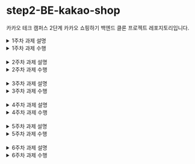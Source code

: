 # step2-BE-kakao-shop
카카오 테크 캠퍼스 2단계 카카오 쇼핑하기 백엔드 클론 프로젝트 레포지토리입니다.

<details>
<summary>1주차 과제 설명</summary>

# 1주차

카카오 테크 캠퍼스 2단계 - BE - 1주차 클론 과제
</br>
</br>

## **과제명**
```
1. 요구사항분석/API요청 및 응답 시나리오 분석
2. 요구사항 추가 반영 및 테이블 설계도
```

## **과제 설명**
```
1. 요구사항 시나리오를 보고 부족해 보이는 기능을 하나 이상 체크하여 README에 내용을 작성하시오.
2. 제시된 화면설계를 보고 해당 화면설계와 배포된 기존 서버의 API주소를 매칭하여 README에 내용을 작성하시오. (카카오 화면설계 시나리오가 있음)
3. 배포된 서버에 모든 API를 POSTMAN으로 요청해본 뒤 응답되는 데이터를 확인하고 부족한 데이터가 무엇인지 체크하여 README에 내용을 작성하시오.
4. 테이블 설계를 하여 README에 ER-Diagram을 추가하여 제출하시오.
```

</br>

## **과제 상세 : 수강생들이 과제를 진행할 때, 유념해야할 것**
아래 항목은 반드시 포함하여 과제 수행해주세요!
>- 부족한 기능에 대한 요구사항을 미리 예상할 수 있는가? (예를 들면 상품등록 api가 기존 요구사항에는 없는데 추후 필요하지는 않을지, 이런 부분들을 생각하였는지) 
>- 요구사항에 맞는 API를 분석하고 사용자 시나리오를 설계하였는가? (예를 들어 배포된 서버와 화면 설계를 제시해줄 예정인데, 특정 버튼을 클릭했을 때 어떤 API가 호출되어야 할지를 아는지)
>- 응답되는 데이터가 프론트앤드 화면에 모두 반영될 수 있는지를 체크하였는가?(예를 들어 배송관련 비용이 있는데, 이런것들이 API에는 없는데 이런 부분을 캐치할 수 있는지)
>- 테이블 설계가 모든 API를 만족할 수 있게 나왔는가? (테이블이 효율적으로 나왔는가 보다는 해당 테이블로 요구사항을 만족할 수 있는지에 대한 여부만)
>- 테이블명이 이해하기 쉽게 만들어졌는가? (상품테이블이 product이면 이해하기 쉽지만, material이라고 하면 이해하기 어렵기 때문)

</br>

## **코드리뷰 관련: PR시, 아래 내용을 포함하여 코멘트 남겨주세요.**
**1. PR 제목과 내용을 아래와 같이 작성 해주세요.**

>- PR 제목 : 부산대BE_라이언_1주차 과제

</br>

**2. PR 내용 :**

>- 코드 작성하면서 어려웠던 점
>- 코드 리뷰 시, 멘토님이 중점적으로 리뷰해줬으면 하는 부분

</details>

<details>
<summary>1주차 과제 수행</summary>

## 1. 부족해 보이는 기능 체크

### 부족해보이는 기능
1. 회원가입 시 이메일 인증 기능
2. 로그인 시 비밀번호 찾기 기능
3. 상품 판매자 기능
   - 상품 등록
   - 상품 수정
   - 상품 삭제
4. 구매자가 상품을 장바구니에 담지 않고, 바로 구매하기 기능
   - 현재는 장바구니에 담아야만 물품 구매가 가능하다
5. 장바구니 아이템 삭제 기능
6. 장바구니의 특정 아이템만 구매 기능
7. 이벤트 진행으로 인한 가격 세일 (원가, 세일가에 대한 표시)

## 2. 화면설계와 API주소 매칭

![](img/week1/1-signup.png)  
- 회원가입 버튼: `POST /signup`
- 이메일 중복 확인 버튼: `POST /check`
<br>
<br>

![](img/week1/1-login.png)  
- 로그인 버튼: `POST /login`
- 회원가입 버튼: `GET /signup`
<br>
<br>

![](img/week1/1-nav.png)
- 쇼핑하기 버튼: `GET /products`
- 장바구니 버튼: `GET /carts`
- 로그아웃 버튼: `POST /logout`
<br>
<br>

![](img/week1/1-main.png)  
- 메인 페이지: `GET /products`
- 상품의 이미지나 설명 클릭: `GET /products/{productId}`
<br>
<br>

![](img/week1/1-detail.png)  
- 상세 페이지 표시: `GET /products/{productId}`
- 장바구니 담기: `POST /carts/add`
<br>
<br>

![](img/week1/1-cart.png)  
- 장바구니 보기: `GET /carts`
- 주문하기 버튼: `POST /carts/update`
<br>
<br>

![](img/week1/1-order.png)  
- 주문상품 정보 보기: `GET /items`
- 결제하기 버튼 클릭: `POST /orders/save`
<br>
<br>

![](img/week1/1-order-complete.png)  
- 주문 결과 확인: `GET /orders/{orderId}`
- 쇼핑 계속하기: `GET /products`
<br>
<br>


## 3. API를 POSTMAN으로 요청해본 뒤 부족한 데이터가 무엇인지 체크

- 이미 장바구니에 존재하는 물품을 또 다시 한번 장바구니에 담으려고 하면, 오류 발생

```json
{
    "success": false,
    "response": null,
    "error": {
        "message": "장바구니 담기 중에 오류가 발생했습니다 : could not execute statement; SQL [n/a]; constraint [\"PUBLIC.UK_CART_OPTION_USER_INDEX_4 ON PUBLIC.CART_TB(USER_ID NULLS FIRST, OPTION_ID NULLS FIRST) VALUES ( /* key:1 */ 1, 1)\"; SQL statement:\ninsert into cart_tb (id, option_id, price, quantity, user_id) values (default, ?, ?, ?, ?) [23505-214]]; nested exception is org.hibernate.exception.ConstraintViolationException: could not execute statement",
        "status": 500
    }
}
```

## 4. 테이블 설계를 하여 README에 ER-Diagram을 추가하여 제출하시오.

![](img/week1/1-ERD.png)


## 5. PDF 과제 (테이블 설계)

### User Table

| Column Name | Data Type    | Nullable | Key | Comment     |
|-------------|--------------|----------|-----|-------------|
| id          | bigint       | NOT NULL | PK  | 고유 ID     |
| username    | varchar(20)  | NOT NULL |     | 사용자 이름 |
| email       | varchar(100) | NOT NULL |     | 이메일      |
| password    | varchar(256) | NOT NULL |     | 패스워드    |
| join_date   | datetime     | NOT NULL |     | 가입일      |
| role        | varchar(20)  | NOT NULL |     | 권한        |

### Product Table

| Column Name | Data Type    | Nullable | Key | Comment       |
|------------|--------------|----------|-----|---------------|
| id         | bigint       | NOT NULL | PK  | 고유 ID       |
| name       | varchar(100) | NOT NULL |     | 제품명        |
| description| varchar(1000) | NOT NULL |    | 제품 설명     | 
| image      | varchar(200) | NOT NULL |     | 제품 사진     |
| price      | int          | NOT NULL |     | 제품 가격     |
| create_date | datetime     | NOT NULL |     | 제품 생성날짜 |
| update_date | datetime     | NOT NULL |     | 제품 수정날짜 |

### Option Table

| Column Name | Data Type    | Nullable | Key | Comment       |
|-------------|--------------|----------|-----|---------------|
| id          | bigint       | NOT NULL | PK  | 고유 ID       |
| product_id  | bigint       | NOT NULL | FK  | 제품 ID       |
| name        | varchar(100) | NOT NULL |     | 옵션명        |
| price       | int          | NOT NULL |     | 옵션 가격     |
| create_date | datetime     | NOT NULL |     | 옵션 생성날짜 |
| update_date | datetime     | NOT NULL |     | 옵션 수정날짜 |

### Cart Table

| Column Name | Data Type | Nullable | Key | Comment   |
|-------------|-----------|----------|-----|-----------|
| id          | bigint    | NOT NULL | PK  | 고유 ID   |
| user_id     | bigint    | NOT NULL | FK  | 유저 ID   |
| option_id   | bigint    | NOT NULL | FK  | 옵션 ID   |
| quantity    | int       | NOT NULL |     | 옵션 수량 |

### Order Table

| Column Name | Data Type | Nullable | Key | Comment    |
|-------------|-----------|----------|-----|------------|
| id          | bigint    | NOT NULL | PK  | 고유 ID    |
| user_id     | bigint    | NOT NULL | FK  | 유저 ID    |
| order_date  | datetime  | NOT NULL |     | 주문 날짜  |

### Item Table (order_item)

| Column Name | Data Type | Nullable | Key | Comment  |
|-------------|-----------|----------|-----|----------|
| id          | bigint    | NOT NULL | PK  | 고유 ID    |
| order_id    | bigint    | NOT NULL | FK  | 주문 ID    |
| option_id   | bigint    | NOT NULL | FK  | 옵션 ID    |
 | price      | int       | NOT NULL |      | 주문 옵션 가격 |
| quantity    | int       | NOT NULL |     | 주문 옵션 수량 |


</details>

<br>

<details>
<summary>2주차 과제 설명</summary>

# 2주차

카카오 테크 캠퍼스 2단계 - BE - 2주차 클론 과제
</br>
</br>

## **과제명**
```
1. 전체 API 주소 설계
2. Mock API Controller 구현
```

## **과제 설명**
```
1. API주소를 설계하여 README에 내용을 작성하시오.
2. 가짜 데이터를 설계하여 응답하는 스프링부트 컨트롤러를 작성하고 소스코드를 업로드하시오.
```

</br>

## **과제 상세 : 수강생들이 과제를 진행할 때, 유념해야할 것**
아래 항목은 반드시 포함하여 과제 수행해주세요!
>- 전체 API 주소 설계가 RestAPI 맞게 설계되었는가? (예를 들어 배포된 서버는 POST와 GET으로만 구현되었는데, 학생들은 PUT과 DELETE도 배울 예정이라 이부분이 반영되었고, 주소가 RestAPI에 맞게 설계되었는지)
>- 가짜 데이터를 설계하여 Mock API를 잘 구현하였는가? (예를 들어 DB연결없이 컨트롤러만 만들어서 배포된 서버의 응답과 동일한 형태로 데이터가 응답되는지 여부)
</br>

## **코드리뷰 관련: PR시, 아래 내용을 포함하여 코멘트 남겨주세요.**
**1. PR 제목과 내용을 아래와 같이 작성 해주세요.**

>- PR 제목 : 부산대BE_라이언_2주차 과제

</br>

**2. PR 내용 :**

>- 코드 작성하면서 어려웠던 점
>- 코드 리뷰 시, 멘토님이 중점적으로 리뷰해줬으면 하는 부분

</details>

<details>
<summary>2주차 과제 수행</summary>

## 1. API 설계

![img.png](week2/img/img.png)
- 만약 `PATCH` 요청을 사용 가능하다면, `POST /carts/update` 대신,  `PATCH /carts` 를 사용했을 것입니다.
  - 왜냐하면, 장바구니를 수정하는 경우는, 보통 장바구니의 수량을 변경하는 작업이기 때문입니다.
  - 장바구니 아이템의 삭제에 관한 API가 존재한다면, `DELETE /carts/{optionId}` 로 수행했을 것입니다.
- 기존의 주어진 API 설계에서, POST, GET으로만의 구현으로 최대한 동사의 사용을 제외하기를 원해서 API를 조금씩 수정하였습니다.

## 2. 가짜 데이터를 설계하여 MOCK API 구현
- 강사님께서 주신 예제 소스코드를 제외하고, 제가 직접 작성한 코드는 다음과 같습니다.
  - week2/Kakao-Backend-Second-DTO/src/main/java/com/example/kakaoshop/cart/
  - week2/Kakao-Backend-Second-DTO/src/main/java/com/example/kakaoshop/order/
  - week2/Kakao-Backend-Second-DTO/src/test/java/com/example/kakaoshop/cart/CartControllerTest.java
- 최대한 강사님께서 주신 예제 소스코드(구조)를 참고하여 작성하였습니다.

</details>

</br>

<details>
<summary>3주차 과제 설명</summary>

# 3주차

카카오 테크 캠퍼스 2단계 - BE - 3주차 클론 과제
</br>
</br>

## **과제명**
```
1. 레포지토리 단위테스트
```

## **과제 설명**
```
1. 레포지토리 단위테스트를 구현하여 소스코드를 제출하시오.
2. 쿼리를 테스트하면서 가장 좋은 쿼리를 작성해보시오.
```

</br>

## **과제 상세 : 수강생들이 과제를 진행할 때, 유념해야할 것**
아래 항목은 반드시 포함하여 과제 수행해주세요!
>- 레포지토리 단위테스트가 구현되었는가?
>- 테스트 메서드끼리 유기적으로 연결되지 않았는가? (테스트는 격리성이 필요하다)
>- Persistene Context를 clear하여서 테스트가 구현되었는가? (더미데이터를 JPA를 이용해서 insert 할 예정인데, 레포지토리 테스트시에 영속화된 데이터 때문에 쿼리를 제대로 보지 못할 수 있기 때문에)
>- 테스트 코드의 쿼리 관련된 메서드가 너무 많은 select를 유발하지 않는지? (적절한 한방쿼리, 효율적인 in query, N+1 문제 등이 해결된 쿼리)
</br>

## **코드리뷰 관련: PR시, 아래 내용을 포함하여 코멘트 남겨주세요.**
**1. PR 제목과 내용을 아래와 같이 작성 해주세요.**

>- PR 제목 : 부산대BE_라이언_3주차 과제

</br>

**2. PR 내용 :**

>- 코드 작성하면서 어려웠던 점
>- 코드 리뷰 시, 멘토님이 중점적으로 리뷰해줬으면 하는 부분

</details>

<details>
<summary>3주차 과제 수행</summary>

## 테스트 목록

### CartJPARepository
- cart_insert_test (장바구니에 없던 옵션 담기)
- cart_update_test (장바구니 수정)
- cart_findByUserId_test (사용자 id로 장바구니 조회)
  - 장바구니 조회 테스트 실행 시, 장바구니를 가진 유저 + 장바구니에 들어있는 옵션 + 장바구니의 옵션의 상품을 모두 한번에 가져오기 위하여, fetch join을 사용하였습니다. 
  - fetch join을 사용하지 않았을 때, 의도치 않은 조회 쿼리가 추가로 나가는 것 같아, fetch join을 사용한 쿼리를 작성하였습니다.
  - (fetch join과, entitygraph를 이용한 쿼리 2가지를 작성하였습니다)
    - 작성할 때, fetch join을 사용하는 방법을 잘 몰라, h2 환경에서 일단 모든 item을 가져오는 SQL을 작성하여 테스트 한 후, 
        chatGPT에게 SQL -> fetch join을 이용한 JPQL로 바꾸어 달라고 요청하였고, 조금 다듬어 실제로 조회쿼리가 덜 나가는 것을 확인했습니다..
- cart_deleteById_success_test (장바구니 삭제 성공)
- cart_deleteById_failed_test (장바구니 삭제 실패: 존재하지 않는 장바구니)


### ItemJPARepository
- orderItem_insert_test (주문 아이템 생성)
- orderItem_selectById_test (pk로 주문 아이템 조회)
- orderItem_selectByOrderId_test (주문번호로 주문 아이템 조회)
- orderItem_selectByOrderId_failed_test (주문번호로 주문 아이템 조회 실패: 존재하지 않는 주문번호)


### OrderJPARepository
- order_selectById_test (주문한 유저 조회)
- order_selectByUserId_test (유저가 주문한 내역 조회)
- order_insert_test (주문 생성)

> 제출 직전, 모든 테스트케이스를 통과한 것을 확인했습니다.

</details>

</br>

<details>
<summary>4주차 과제 설명</summary>

# 4주차

카카오 테크 캠퍼스 2단계 - BE - 4주차 클론 과제
</br>
</br>

## **과제명**
```
1. 컨트롤러 단위 테스트
```

## **과제 설명**
```
1. 컨트롤러 단위테스트를 작성한뒤 소스코드를 업로드하시오.
2. stub을 구현하시오.
```

</br>

## **과제 상세 : 수강생들이 과제를 진행할 때, 유념해야할 것**
아래 항목은 반드시 포함하여 과제 수행해주세요!
>- 컨트롤러 단위테스트가 구현되었는가?
>- Mockito를 이용하여 stub을 구현하였는가?
>- 인증이 필요한 컨트롤러를 테스트할 수 있는가?
>- 200 ok만 체크한 것은 아닌가? (해당 컨트롤러에서 제일 필요한 데이터에 대한 테스트가 구현되었는가?)
</br>

## **코드리뷰 관련: PR시, 아래 내용을 포함하여 코멘트 남겨주세요.**
**1. PR 제목과 내용을 아래와 같이 작성 해주세요.**

>- PR 제목 : 부산대BE_라이언_4주차 과제 

</br>

**2. PR 내용 :**

>- 코드 작성하면서 어려웠던 점
>- 코드 리뷰 시, 멘토님이 중점적으로 리뷰해줬으면 하는 부분

</details>

<details>
<summary>4주차 과제 수행</summary>

> 최대한 주어진 Controller 코드를 활용하여 테스트 코드를 작성하였습니다.

## 테스트 내용

![Alt text](week4/img/testcodes.png)

> JPARepositoryTest, RegexTest를 제외하고 구현하였습니다.

> 특이사항으로는, test/java/com/example/kakao/_core/util/DummyEntity.java 에 FakeStore의 내용을 집어넣었습니다. 이렇게 함으로써, main의 FakeStore에 대한 의존성을 사라지게 만들었고, 테스트끼리의 의존성도 사라지게 만들었습니다.


</details>

</br>

<details>
<summary>5주차 과제 설명</summary>

# 5주차

카카오 테크 캠퍼스 2단계 - BE - 5주차 클론 과제
</br>
</br>

## **과제명**
```
코드 리팩토링
```

## **과제 설명**
```
카카오 쇼핑 프로젝트 전체 코드를 리팩토링한다
 - AOP로 유효성검사 적용하기
 - 구현하기
 - 장바구니 담기 -> 예외 처리하기
 - 장바구니 수정(주문하기) -> 예외처리하기
 - 결재하기 기능 구현 (장바구니가 꼭 초기화 되어야함)
 - 주문결과 확인 기능 구현
```

</br>

## **과제 상세 : 수강생들이 과제를 진행할 때, 유념해야할 것**
아래 항목은 반드시 포함하여 과제 수행해주세요!
>- AOP가 적용되었는가?
>- GlobalExceptionHandler가 적용되었는가?
>- 장바구니 담기시 모든 예외가 처리 완료되었는가?
>- 장바구니 수정시 모든 예외가 처리 완료되었는가?
>- 결재하기와 주문결과 확인 코드가 완료되었는가?
   </br>

## **코드리뷰 관련: PR시, 아래 내용을 포함하여 코멘트 남겨주세요.**
**1. PR 제목과 내용을 아래와 같이 작성 해주세요.**

>- PR 제목 : 부산대BE_라이언_5주차 과제

</br>

**2. PR 내용 :**

>- 코드 작성하면서 어려웠던 점
>- 코드 리뷰 시, 멘토님이 중점적으로 리뷰해줬으면 하는 부분

</details>

<details>
<summary>5주차 과제 수행</summary>

## 예외처리
- 이번 과제를 수행하며 구현(실험)했던 예외 처리는 다음과 같습니다.
1. `new Exception400("~~")`
2. `new CartException.CartNotFoundException("~~")`
3. `new CustomException(ErrorCode.CART_ITEM_NOT_FOUND)`

- 1번째 방법은 기존에 주어진 코드를 활용한 방법이고,
- 2번째 방법은 제가 스스로 생각해낸 CustomException을 구현하는 방법입니다.
- 3번째 방법은 멘토님께서 4주차 과제에서 CustomException을 구현할 때, Enum을 활용해 보라고 조언해주신 부분을 활용하여 구현했습니다.

## Validation
- List와 같은 Collection Type을 RequestDto로 받을 때, 내부 객체를 Validation하지 못하는 문제가 발생했습니다.
- ValidList를 사용하여 문제를 해결하였습니다.
- 추가로, RequestDto에 `@NotNull int quantity` 와 같은 코드가 이해가 되지 않았습니다.
  - RequestDto로 int타입을 받았을 때, quantity가 null로 들어오면 자동으로 0으로 변환될텐데, @NotNull은 필요없기 떄문입니다.
  - 그러므로, @NotNull 대신 @Positive로 변경하였습니다.
  - 이와 유사하게, Id값을 Integer로 변경하였습니다.

## OrderService, Cart에 대한 예외처리 구현
- 기능 구현 자체는 어렵지 않게 구현하였습니다.
- 다만, Exception 처리에 대한 고민과 최대한 코드의 시간복잡도가 작은 방향으로 생각했습니다.

</details>

</br>

<details>
<summary>6주차 과제 설명</summary>

# 6주차

카카오 테크 캠퍼스 2단계 - BE - 6주차 클론 과제
</br>
</br>

## **과제명**
```
1. 카카오 클라우드 배포
```

## **과제 설명**
```
1. 통합테스트를 구현하시오.
2. API문서를 구현하시오. (swagger, restdoc, word로 직접 작성, 공책에 적어서 제출 등 모든 방법이 다 가능합니다)
3. 프론트앤드에 입장을 생각해본뒤 어떤 문서를 가장 원할지 생각해본뒤 API문서를 작성하시오.
4. 카카오 클라우드에 배포하시오.
5. 배포한 뒤 서비스 장애가 일어날 수 있으니, 해당 장애에 대처할 수 있게 로그를 작성하시오. (로그는 DB에 넣어도 되고, 외부 라이브러리를 사용해도 되고, 파일로 남겨도 된다 - 단 장애 발생시 확인을 할 수 있어야 한다)
```

</br>

## **과제 상세 : 수강생들이 과제를 진행할 때, 유념해야할 것**
아래 항목은 반드시 포함하여 과제 수행해주세요!
>- 통합테스트가 구현되었는가?
>- API문서가 구현되었는가?
>- 배포가 정상적으로 되었는가?
>- 서비스에 문제가 발생했을 때, 로그를 통해 문제를 확인할 수 있는가?
</br>

## **코드리뷰 관련: PR시, 아래 내용을 포함하여 코멘트 남겨주세요.**
**1. PR 제목과 내용을 아래와 같이 작성 해주세요.**

>- PR 제목 : 부산대BE_라이언_6주차 과제

</br>

**2. PR 내용 :**

>- 코드 작성하면서 어려웠던 점
>- 코드 리뷰 시, 멘토님이 중점적으로 리뷰해줬으면 하는 부분

</details>

<details>
<summary>6주차 과제 수행</summary>

</details>
